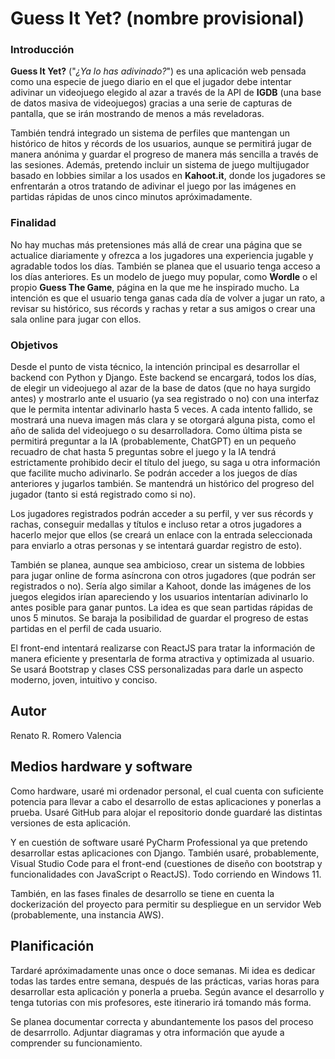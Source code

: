 # Guess It Yet? (nombre provisional)

### Introducción

**Guess It Yet?** ("*¿Ya lo has adivinado?*") es una aplicación web pensada como una especie de juego diario en el que el jugador debe intentar adivinar un videojuego elegido al azar a través de la API de **IGDB** (una base de datos masiva de videojuegos) gracias a una serie de capturas de pantalla, que se irán mostrando de menos a más reveladoras. 

También tendrá integrado un sistema de perfiles que mantengan un histórico de hitos y récords de los usuarios, aunque se permitirá jugar de manera anónima y guardar el progreso de manera más sencilla a través de las sesiones. Además, pretendo incluir un sistema de juego multijugador basado en lobbies similar a los usados en **Kahoot.it**, donde los jugadores se enfrentarán a otros tratando de adivinar el juego por las imágenes en partidas rápidas de unos cinco minutos apróximadamente.

### Finalidad

No hay muchas más pretensiones más allá de crear una página que se actualice diariamente y ofrezca a los jugadores una experiencia jugable y agradable todos los días. También se planea que el usuario tenga acceso a los días anteriores. Es un modelo de juego muy popular, como **Wordle** o el propio **Guess The Game**, página en la que me he inspirado mucho. La intención es que el usuario tenga ganas cada día de volver a jugar un rato, a revisar su histórico, sus récords y rachas y retar a sus amigos o crear una sala online para jugar con ellos.

### Objetivos

Desde el punto de vista técnico, la intención principal es desarrollar el backend con Python y Django. Este backend se encargará, todos los días, de elegir un videojuego al azar de la base de datos (que no haya surgido antes) y mostrarlo ante el usuario (ya sea registrado o no) con una interfaz que le permita intentar adivinarlo hasta 5 veces. A cada intento fallido, se mostrará una nueva imagen más clara y se otorgará alguna pista, como el año de salida del videojuego o su desarrolladora. Como última pista se permitirá preguntar a la IA (probablemente, ChatGPT) en un pequeño recuadro de chat hasta 5 preguntas sobre el juego y la IA tendrá estrictamente prohibido decir el título del juego, su saga u otra información que facilite mucho adivinarlo. Se podrán acceder a los juegos de días anteriores y jugarlos también. Se mantendrá un histórico del progreso del jugador (tanto si está registrado como si no).

Los jugadores registrados podrán acceder a su perfil, y ver sus récords y rachas, conseguir medallas y títulos e incluso retar a otros jugadores a hacerlo mejor que ellos (se creará un enlace con la entrada seleccionada para enviarlo a otras personas y se intentará guardar registro de esto).

También se planea, aunque sea ambicioso, crear un sistema de lobbies para jugar online de forma asíncrona con otros jugadores (que podrán ser registrados o no). Sería algo similar a Kahoot, donde las imágenes de los juegos elegidos irían apareciendo y los usuarios intentarían adivinarlo lo antes posible para ganar puntos. La idea es que sean partidas rápidas de unos 5 minutos. Se baraja la posibilidad de guardar el progreso de estas partidas en el perfil de cada usuario.

El front-end intentará realizarse con ReactJS para tratar la información de manera eficiente y presentarla de forma atractiva y optimizada al usuario. Se usará Bootstrap y clases CSS personalizadas para darle un aspecto moderno, joven, intuitivo y conciso.

## Autor
Renato R. Romero Valencia

## Medios hardware y software

Como hardware, usaré mi ordenador personal, el cual cuenta con suficiente potencia para llevar a cabo el desarrollo de estas aplicaciones y ponerlas a prueba. Usaré GitHub para alojar el repositorio donde guardaré las distintas versiones de esta aplicación.

Y en cuestión de software usaré PyCharm Professional ya que pretendo desarrollar estas aplicaciones con Django. También usaré, probablemente, Visual Studio Code para el front-end (cuestiones de diseño con bootstrap y funcionalidades con JavaScript o ReactJS). Todo corriendo en Windows 11.

También, en las fases finales de desarrollo se tiene en cuenta la dockerización del proyecto para permitir su despliegue en un servidor Web (probablemente, una instancia AWS).

## Planificación

Tardaré apróximadamente unas once o doce semanas. Mi idea es dedicar todas las tardes entre semana, después de las prácticas, varias horas para desarrollar esta aplicación y ponerla a prueba. Según avance el desarrollo y tenga tutorias con mis profesores, este itinerario irá tomando más forma.

Se planea documentar correcta y abundantemente los pasos del proceso de desarrrollo. Adjuntar diagramas y otra información que ayude a comprender su funcionamiento.
